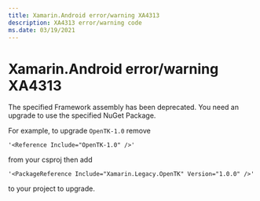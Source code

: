 ```yaml
---
title: Xamarin.Android error/warning XA4313
description: XA4313 error/warning code
ms.date: 03/19/2021
---
```

# Xamarin.Android error/warning XA4313

The specified Framework assembly has been deprecated.
You need an upgrade to use the specified NuGet Package.

For example, to upgrade `OpenTK-1.0` remove

    '<Reference Include="OpenTK-1.0" />'

from your csproj then add

    '<PackageReference Include="Xamarin.Legacy.OpenTK" Version="1.0.0" />'

to your project to upgrade.

